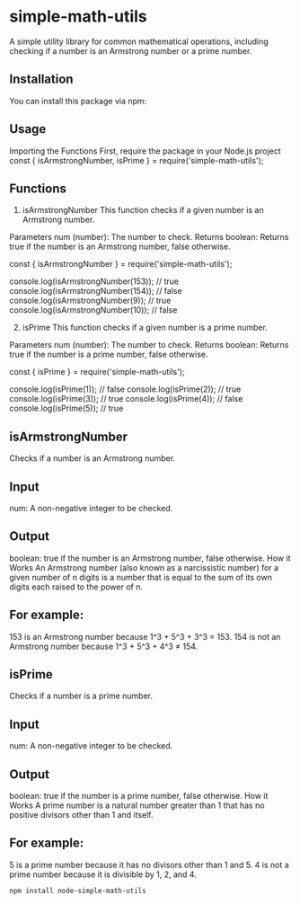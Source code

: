 # simple-math-utils
A simple utility library for common mathematical operations, including checking if a number is an Armstrong number or a prime number.

## Installation
You can install this package via npm:

## Usage
Importing the Functions
First, require the package in your Node.js project
const { isArmstrongNumber, isPrime } = require('simple-math-utils');

## Functions
1. isArmstrongNumber
This function checks if a given number is an Armstrong number.

Parameters
num (number): The number to check.
Returns
boolean: Returns true if the number is an Armstrong number, false otherwise.


const { isArmstrongNumber } = require('simple-math-utils');

console.log(isArmstrongNumber(153)); // true
console.log(isArmstrongNumber(154)); // false
console.log(isArmstrongNumber(9));   // true
console.log(isArmstrongNumber(10));  // false

2. isPrime
This function checks if a given number is a prime number.

Parameters
num (number): The number to check.
Returns
boolean: Returns true if the number is a prime number, false otherwise.

const { isPrime } = require('simple-math-utils');

console.log(isPrime(1));  // false
console.log(isPrime(2));  // true
console.log(isPrime(3));  // true
console.log(isPrime(4));  // false
console.log(isPrime(5));  // true

## isArmstrongNumber
Checks if a number is an Armstrong number.

## Input
num: A non-negative integer to be checked.
## Output
boolean: true if the number is an Armstrong number, false otherwise.
How it Works
An Armstrong number (also known as a narcissistic number) for a given number of n digits is a number that is equal to the sum of its own digits each raised to the power of n.

## For example:
153 is an Armstrong number because 1^3 + 5^3 + 3^3 = 153.
154 is not an Armstrong number because 1^3 + 5^3 + 4^3 ≠ 154.


## isPrime
Checks if a number is a prime number.

## Input
num: A non-negative integer to be checked.
## Output
boolean: true if the number is a prime number, false otherwise.
How it Works
A prime number is a natural number greater than 1 that has no positive divisors other than 1 and itself.

## For example:
5 is a prime number because it has no divisors other than 1 and 5.
4 is not a prime number because it is divisible by 1, 2, and 4.


```sh
npm install node-simple-math-utils
